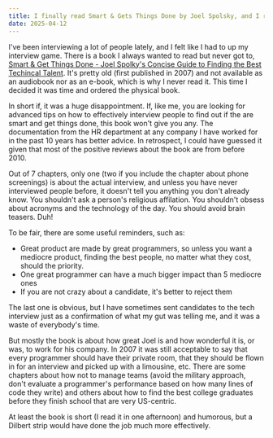 ```yaml
---
title: I finally read Smart & Gets Things Done by Joel Spolsky, and I regret it
date: 2025-04-12
---
```


I've been interviewing a lot of people lately, and I felt like I had to up my interview game. There is a book I always wanted to read but never got to, [Smart & Get Things Done  - Joel Spolky's Concise Guide to Finding the Best Techincal Talent](https://www.amazon.com/Smart-Gets-Things-Done-Technical/dp/1590598385). It's pretty old (first published in 2007) and not available as an audiobook nor as an e-book, which is why I never read it. This time I decided it was time and ordered the physical book.

In short if, it was a huge disappointment. If, like me, you are looking for advanced tips on how to effectively interview people to find out if the are smart and get things done, this book won't give you any. The documentation from the HR department at any company I have worked for in the past 10 years has better advice. In retrospect, I could have guessed it given that most of the positive reviews about the book are from before 2010.

Out of 7 chapters, only one (two if you include the chapter about phone screenings) is about the actual interview, and unless you have never interviewed people before, it doesn't tell you anything you don't already know. You shouldn't ask a person's religious affilation. You shouldn't obsess about acronyms and the technology of the day. You should avoid brain teasers. Duh!

To be fair, there are some useful reminders, such as:

- Great product are made by great programmers, so unless you want a mediocre product, finding the best people, no matter what they cost, should the priority.
- One great programmer can have a much bigger impact than 5 mediocre ones
- If you are not crazy about a candidate, it's better to reject them

The last one is obvious, but I have sometimes sent candidates to the tech interview just as a confirmation of what my gut was telling me, and it was a waste of everybody's time.

But mostly the book is about how great Joel is and how wonderful it is, or was, to work for his company. In 2007 it was still acceptable to say that every programmer should have their private room, that they should be flown in for an interview and picked up with a limousine, etc. There are some chapters about how not to manage teams (avoid the military approach, don't evaluate a programmer's performance based on how many lines of code they write) and others about how to find the best college graduates before they finish school that are very US-centric.

At least the book is short (I read it in one afternoon) and humorous, but a Dilbert strip would have done the job much more effectively.

